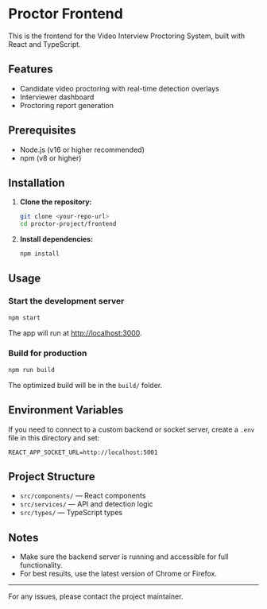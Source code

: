 # Proctor Frontend

This is the frontend for the Video Interview Proctoring System, built with React and TypeScript.

## Features

- Candidate video proctoring with real-time detection overlays
- Interviewer dashboard
- Proctoring report generation

## Prerequisites

- Node.js (v16 or higher recommended)
- npm (v8 or higher)

## Installation

1. **Clone the repository:**

   ```bash
   git clone <your-repo-url>
   cd proctor-project/frontend
   ```

2. **Install dependencies:**
   ```bash
   npm install
   ```

## Usage

### Start the development server

```bash
npm start
```

The app will run at [http://localhost:3000](http://localhost:3000).

### Build for production

```bash
npm run build
```

The optimized build will be in the `build/` folder.

## Environment Variables

If you need to connect to a custom backend or socket server, create a `.env` file in this directory and set:

```
REACT_APP_SOCKET_URL=http://localhost:5001
```

## Project Structure

- `src/components/` — React components
- `src/services/` — API and detection logic
- `src/types/` — TypeScript types

## Notes

- Make sure the backend server is running and accessible for full functionality.
- For best results, use the latest version of Chrome or Firefox.

---

For any issues, please contact the project maintainer.
